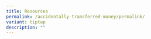 ```yaml
---
title: Resources
permalink: /accidentally-transferred-money/permalink/
variant: tiptap
description: ""
---
```

